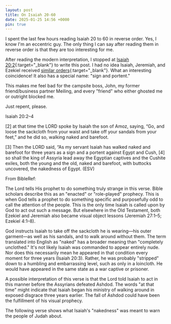 ```yaml
---
layout: post
title: On Isaiah 20-60
date: 2025-01-25 14:56 +0000
pin: true
---
```


I spent the last few hours reading Isaiah 20 to 60 in reverse order. Yes, I know I'm an eccentric guy. The only thing I can say after reading them in reverse order is that they are too interesting for me.

After reading the modern interpretation, I stopped at [Isaiah 20:2](https://www.bibleref.com/Isaiah/20/Isaiah-20-2.html){:target="_blank"} to write this post. I had no idea Isaiah, Jeremiah, and Ezekiel received [similar orders](../on-sacrifice/){:target="_blank"}. What an interesting coincidence! It also has a special name: "sign and portent."

This makes me feel bad for the campsite boss, John, my former friend/business partner Meiling, and every "friend" who either ghosted me or outright blocked me.

Just repent, please.

Isaiah 20:2–4

[2] at that time the LORD spoke by Isaiah the son of Amoz, saying, “Go, and loose the sackcloth from your waist and take off your sandals from your feet,” and he did so, walking naked and barefoot.

[3] Then the LORD said, “As my servant Isaiah has walked naked and barefoot for three years as a sign and a portent against Egypt and Cush, [4] so shall the king of Assyria lead away the Egyptian captives and the Cushite exiles, both the young and the old, naked and barefoot, with buttocks uncovered, the nakedness of Egypt. (ESV)

From BibleRef:

The Lord tells His prophet to do something truly strange in this verse. Bible scholars describe this as an "enacted" or "role-played" prophecy. This is when God tells a prophet to do something specific and purposefully odd to call the attention of the people. This is the only time Isaiah is called upon by God to act out such a message. But elsewhere in the Old Testament, both Ezekiel and Jeremiah also became visual object lessons (Jeremiah 27:1–5; Ezekiel 4:1–8).

God instructs Isaiah to take off the sackcloth he is wearing—his outer garment—as well as his sandals, and to walk around without them. The term translated into English as "naked" has a broader meaning than "completely unclothed." It's not likely Isaiah was commanded to appear entirely nude. Nor does this necessarily mean he appeared in that condition every moment for three years (Isaiah 20:3). Rather, he was probably "stripped" down to a humbling and embarrassing level, such as only in a loincloth. He would have appeared in the same state as a war captive or prisoner.

A possible interpretation of this verse is that the Lord told Isaiah to act in this manner before the Assyrians defeated Ashdod. The words "at that time" might indicate that Isaiah began his ministry of walking around in exposed disgrace three years earlier. The fall of Ashdod could have been the fulfillment of his visual prophecy.

The following verse shows what Isaiah's "nakedness" was meant to warn the people of Judah about.